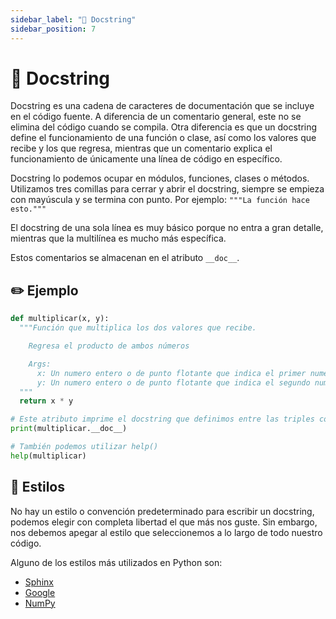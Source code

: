 ```yaml
---
sidebar_label: "🤔 Docstring"
sidebar_position: 7
---
```


# 🤔 Docstring

Docstring es una cadena de caracteres de documentación que se incluye en el código fuente. A diferencia de un comentario general, este no se elimina del código cuando se compila. Otra diferencia es que un docstring define el funcionamiento de una función o clase, así como los valores que recibe y los que regresa, mientras que un comentario explica el funcionamiento de únicamente una línea de código en específico.

Docstring lo podemos ocupar en módulos, funciones, clases o métodos. Utilizamos tres comillas para cerrar y abrir el docstring, siempre se empieza con mayúscula y se termina con punto. Por ejemplo: `"""La función hace esto."""`

El docstring de una sola línea es muy básico porque no entra a gran detalle, mientras que la multilínea es mucho más específica.

Estos comentarios se almacenan en el atributo `__doc__`.

## ✏️ Ejemplo

```python title="Ejemplo de una función con un docstring"
def multiplicar(x, y):
  """Función que multiplica los dos valores que recibe.

    Regresa el producto de ambos números

    Args:
      x: Un numero entero o de punto flotante que indica el primer numero a multiplicar
      y: Un numero entero o de punto flotante que indica el segundo numero a multiplicar
  """
  return x * y

# Este atributo imprime el docstring que definimos entre las triples comillas.
print(multiplicar.__doc__)

# También podemos utilizar help()
help(multiplicar)
```

## 💃 Estilos

No hay un estilo o convención predeterminado para escribir un docstring, podemos elegir con completa libertad el que más nos guste. Sin embargo, nos debemos apegar al estilo que seleccionemos a lo largo de todo nuestro código.

Alguno de los estilos más utilizados en Python son:
* [Sphinx](https://sphinx-rtd-tutorial.readthedocs.io/en/latest/docstrings.html#the-sphinx-docstring-format)
* [Google](https://google.github.io/styleguide/pyguide.html#38-comments-and-docstrings)
* [NumPy](https://numpydoc.readthedocs.io/en/latest/format.html#docstring-standard)
